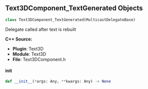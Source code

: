## Text3DComponent_TextGenerated Objects

```python
class Text3DComponent_TextGenerated(MulticastDelegateBase)
```

Delegate called after text is rebuilt

**C++ Source:**

- **Plugin**: Text3D
- **Module**: Text3D
- **File**: Text3DComponent.h

<a id="unreal.Text3DComponent_TextGenerated.__init__"></a>

#### __init__

```python
def __init__(*args: Any, **kwargs: Any) -> None
```

<a id="unreal.OnRenderMovieStopped"></a>
